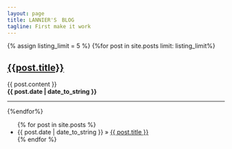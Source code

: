 ```yaml
---
layout: page
title: LANNIER'S　BLOG
tagline: First make it work
---
```


{% assign listing_limit = 5 %}
{%for post in site.posts limit: listing_limit%}
<div class="post_summary">
  <h2><a href="{{post.url}}">{{post.title}}</a></h2>
  <div>
    {{ post.content }}
  </div>
<!--   <div class="post_footer">
    <p><a href="{{post.url}}">Read more ...</a></p>
  </div> -->
</div>
<span><strong>{{ post.date | date_to_string }}</strong></span>
<hr/>
{%endfor%}


<ul class="posts">
  {% for post in site.posts %}
    <li><span>{{ post.date | date_to_string }}</span> &raquo; <a href="{{ BASE_PATH }}{{ post.url }}">{{ post.title }}</a></li>
  {% endfor %}
</ul>
